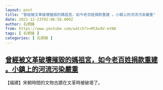 ```yaml
---
layout: post
title: "曾經被文革破壞摧毀的媽祖宮，如今老百姓捐款重建 。小鎮上的河流污染嚴重"
date: 2021-12-23T02:06:56.000Z
author: 石炳鋒
from: https://www.youtube.com/watch?v=MCAx8V-etNA
tags: [ 石炳锋 ]
categories: [ 石炳锋 ]
---
```

<!--1640225216000-->
[曾經被文革破壞摧毀的媽祖宮，如今老百姓捐款重建 。小鎮上的河流污染嚴重](https://www.youtube.com/watch?v=MCAx8V-etNA)
------

<div>
【福建】宋朝時間的文物古蹟在文革時被破壞了。
</div>
